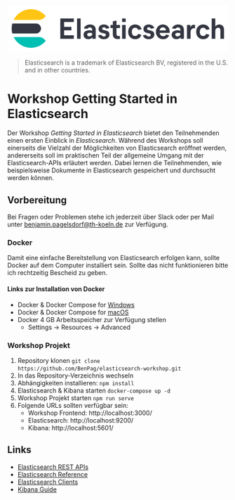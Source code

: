![Elasticsearch Logo](https://raw.githubusercontent.com/BenPag/elasticsearch-workshop/master/public/img/elastic-search-logo-color-horizontal.svg)
> Elasticsearch is a trademark of Elasticsearch BV, registered in the U.S. and in other countries.

# Workshop Getting Started in Elasticsearch
Der Workshop _Getting Started in Elasticsearch_ bietet den Teilnehmenden einen ersten Einblick in _Elasticsearch_.
Während des Workshops soll einerseits die Vielzahl der Möglichkeiten von Elasticsearch eröffnet werden, 
andererseits soll im praktischen Teil der allgemeine Umgang mit der Elasticsearch-APIs erläutert werden. 
Dabei lernen die Teilnehmenden, wie beispielsweise Dokumente in Elasticsearch gespeichert und durchsucht werden können. 

## Vorbereitung
Bei Fragen oder Problemen stehe ich jederzeit über Slack oder per Mail unter benjamin.pagelsdorf@th-koeln.de zur Verfügung.

### Docker 
Damit eine einfache Bereitstellung von Elasticsearch erfolgen kann, sollte Docker auf dem Computer installiert sein.
Sollte das nicht funktionieren bitte ich rechtzeitig Bescheid zu geben.

#### Links zur Installation von Docker
* Docker & Docker Compose for [Windows](https://docs.docker.com/docker-for-windows/install/)
* Docker & Docker Compose for [macOS](https://docs.docker.com/docker-for-mac/install/)
* Docker 4 GB Arbeitsspeicher zur Verfügung stellen
  * Settings &rarr; Resources &rarr; Advanced
  
### Workshop Projekt
1. Repository klonen `git clone https://github.com/BenPag/elasticsearch-workshop.git`
2. In das Repository-Verzeichnis wechseln
3. Abhängigkeiten installieren: `npm install` 
4. Elasticsearch & Kibana starten `docker-compose up -d`
5. Workshop Projekt starten `npm run serve`
6. Folgende URLs sollten verfügbar sein:
   * Workshop Frontend: http://localhost:3000/
   * Elasticsearch: http://localhost:9200/
   * Kibana: http://localhost:5601/

## Links
* [Elasticsearch REST APIs](https://www.elastic.co/guide/en/elasticsearch/reference/current/rest-apis.html)
* [Elasticsearch Reference](https://www.elastic.co/guide/en/elasticsearch/reference/current/index.html)
* [Elasticsearch Clients](https://www.elastic.co/guide/en/elasticsearch/client/index.html)
* [Kibana Guide](https://www.elastic.co/guide/en/kibana/current/index.html)
